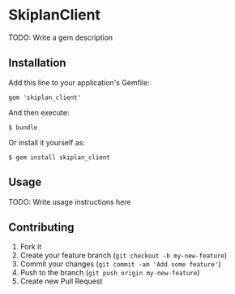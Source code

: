 # SkiplanClient

TODO: Write a gem description

## Installation

Add this line to your application's Gemfile:

    gem 'skiplan_client'

And then execute:

    $ bundle

Or install it yourself as:

    $ gem install skiplan_client

## Usage

TODO: Write usage instructions here

## Contributing

1. Fork it
2. Create your feature branch (`git checkout -b my-new-feature`)
3. Commit your changes (`git commit -am 'Add some feature'`)
4. Push to the branch (`git push origin my-new-feature`)
5. Create new Pull Request
